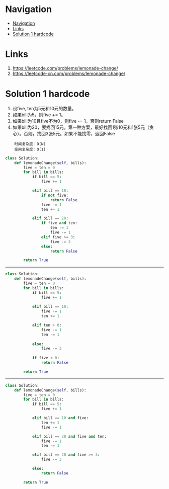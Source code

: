 # Navigation
- [Navigation](#navigation)
- [Links](#links)
- [Solution 1 hardcode](#solution-1-hardcode)

# Links
1. https://leetcode.com/problems/lemonade-change/
2. https://leetcode-cn.com/problems/lemonade-change/


# Solution 1 hardcode
1. 设five, ten为5元和10元的数量。
2. 如果bill为5，则five += 1。
3. 如果bill为10且five不为0，则five -= 1。否则return False
4. 如果bill为20，要找回15元。第一种方案，最好找回1张10元和1张5元（贪心）。否则，找回3张5元。如果不能找零，返回False

```
    时间复杂度：O(N)
    空间复杂度：O(1)
```
```python
class Solution:
    def lemonadeChange(self, bills):
        five = ten = 0
        for bill in bills:
            if bill == 5:
                five += 1

            elif bill == 10:
                if not five:
                    return False
                five -= 1
                ten += 1

            elif bill == 20:
                if five and ten:
                    ten -= 1
                    five -= 1
                elif five >= 3:
                    five -= 3
                else:
                    return False

        return True
```
---
```python
class Solution:
    def lemonadeChange(self, bills):
        five = ten = 0
        for bill in bills:
            if bill == 5:
                five += 1
            
            elif bill == 10:
                five -= 1
                ten += 1

            elif ten > 0:
                five -= 1
                ten -= 1
            
            else:
                five -= 3
            
            if five < 0:
                return False

        return True
```
---
```python
class Solution:
    def lemonadeChange(self, bills):
        five = ten = 0
        for bill in bills:
            if bill == 5:
                five += 1

            elif bill == 10 and five:
                ten += 1
                five -= 1

            elif bill == 20 and five and ten:
                five -= 1
                ten -= 1

            elif bill == 20 and five >= 3:
                five -= 3

            else:
                return False

        return True

```